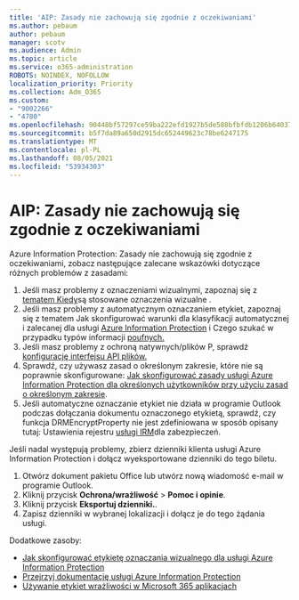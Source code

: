 ```yaml
---
title: 'AIP: Zasady nie zachowują się zgodnie z oczekiwaniami'
ms.author: pebaum
author: pebaum
manager: scotv
ms.audience: Admin
ms.topic: article
ms.service: o365-administration
ROBOTS: NOINDEX, NOFOLLOW
localization_priority: Priority
ms.collection: Adm_O365
ms.custom:
- "9002266"
- "4780"
ms.openlocfilehash: 90448bf57297ce59ba222efd1927b5de588bfbfdb1206b6403764d7f43fed690
ms.sourcegitcommit: b5f7da89a650d2915dc652449623c78be6247175
ms.translationtype: MT
ms.contentlocale: pl-PL
ms.lasthandoff: 08/05/2021
ms.locfileid: "53934303"
---
```

# <a name="aip-policies-not-behaving-as-expected"></a>AIP: Zasady nie zachowują się zgodnie z oczekiwaniami

Azure Information Protection: Zasady nie zachowują się zgodnie z oczekiwaniami, zobacz następujące zalecane wskazówki dotyczące różnych problemów z zasadami:

1. Jeśli masz problemy z oznaczeniami wizualnymi, zapoznaj się z [tematem Kiedy](https://docs.microsoft.com/azure/information-protection/configure-policy-markings#when-visual-markings-are-applied)są stosowane oznaczenia wizualne .
2. Jeśli masz problemy z automatycznym oznaczaniem etykiet, zapoznaj się z tematem Jak skonfigurować warunki dla klasyfikacji automatycznej i zalecanej dla usługi [Azure Information Protection](https://docs.microsoft.com/azure/information-protection/configure-policy-classification) i Czego szukać w przypadku typów informacji [poufnych.](https://docs.microsoft.com/microsoft-365/compliance/sensitive-information-type-entity-definitions)
3. Jeśli masz problemy z ochroną natywnych/plików P, sprawdź [konfigurację interfejsu API plików.](https://docs.microsoft.com/azure/information-protection/develop/file-api-configuration)
4. Sprawdź, czy używasz zasad o określonym zakresie, które nie są poprawnie skonfigurowane: [Jak skonfigurować zasady usługi Azure Information Protection dla określonych użytkowników przy użyciu zasad o określonym zakresie](https://docs.microsoft.com/azure/information-protection/configure-policy-scope).
5. Jeśli automatyczne oznaczanie etykiet nie działa w programie Outlook podczas dołączania dokumentu oznaczonego etykietą, sprawdź, czy funkcja DRMEncryptProperty nie jest zdefiniowana w sposób opisany tutaj: Ustawienia rejestru [usługi IRM](https://docs.microsoft.com/deployoffice/security/protect-sensitive-messages-and-documents-by-using-irm-in-office#office-2016-irm-registry-key-options)dla zabezpieczeń.

Jeśli nadal występują problemy, zbierz dzienniki klienta usługi Azure Information Protection i dołącz wyeksportowane dzienniki do tego biletu.

1. Otwórz dokument pakietu Office lub utwórz nową wiadomość e-mail w programie Outlook.
2. Kliknij przycisk **Ochrona/wrażliwość** > **Pomoc i opinie**.
3. Kliknij przycisk **Eksportuj dzienniki.**.
4. Zapisz dzienniki w wybranej lokalizacji i dołącz je do tego żądania usługi.

Dodatkowe zasoby:

- [Jak skonfigurować etykietę oznaczania wizualnego dla usługi Azure Information Protection](https://docs.microsoft.com/azure/information-protection/configure-policy-markings)
- [Przejrzyj dokumentację usługi Azure Information Protection](https://docs.microsoft.com/azure/information-protection/what-is-information-protection)
- [Używanie etykiet wrażliwości w Microsoft 365 aplikacjach](https://docs.microsoft.com/microsoft-365/compliance/sensitivity-labels-office-apps)

